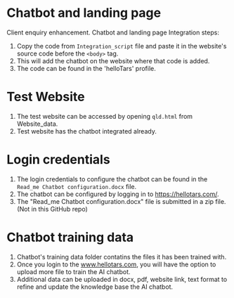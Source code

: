 # Chatbot and landing page
Client enquiry enhancement. Chatbot and landing page
Integration steps: 
  1. Copy the code from `Integration_script` file and paste it in the website's source code before the `<body>` tag.
  2. This will add the chatbot on the website where that code is added.
  3. The code can be found in the 'helloTars' profile.

  # Test Website
  1. The test website can be accessed by opening `qld.html` from Website_data.
  2. Test website has the chatbot integrated already. 

# Login credentials
1. The login credentials to configure the chatbot can be found in the `Read_me Chatbot configuration.docx` file.
2. The chatbot can be configured by logging in to https://hellotars.com/.
3. The "Read_me Chatbot configuration.docx" file is submitted in a zip file. (Not in this GitHub repo)

# Chatbot training data
 1. Chatbot's training data folder contatins the files it has been trained with.
 2. Once you login to the www.hellotars.com, you will have the option to upload more file to train the AI chatbot.
 3. Additional data can be uploaded in docx, pdf, website link, text format to refine and update the knowledge base the AI chatbot.
